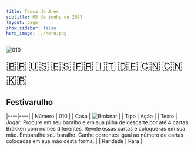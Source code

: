 ```yaml
---
title: Troca de Ares
subtitle: 05 de junho de 2023
layout: page
show_sidebar: false
hero_image: ../hero.png
---
```


![010](https://mastervault-storage-prod.s3.amazonaws.com/media/card_front/pt/600_010_858cb7feff93_pt.png)

<span title="Português" style="font-size: 32px;cursor: pointer;" onclick="javascript:document.querySelector('img[alt=\'010\']').src=document.querySelector('img[alt=\'010\']').src.replace(/card_front\/[^/]+/, 'card_front/pt').replace(/_[^/.0-9]+\.png/, '_pt.png')">🇧🇷</span>
<span title="English" style="font-size: 32px;cursor: pointer;" onclick="javascript:document.querySelector('img[alt=\'010\']').src=document.querySelector('img[alt=\'010\']').src.replace(/card_front\/[^/]+/, 'card_front/en').replace(/_[^/.0-9]+\.png/, '_en.png')">🇺🇸</span>
<span title="Español" style="font-size: 32px;cursor: pointer;" onclick="javascript:document.querySelector('img[alt=\'010\']').src=document.querySelector('img[alt=\'010\']').src.replace(/card_front\/[^/]+/, 'card_front/es').replace(/_[^/.0-9]+\.png/, '_es.png')">🇪🇸</span>
<span title="Français" style="font-size: 32px;cursor: pointer;" onclick="javascript:document.querySelector('img[alt=\'010\']').src=document.querySelector('img[alt=\'010\']').src.replace(/card_front\/[^/]+/, 'card_front/fr').replace(/_[^/.0-9]+\.png/, '_fr.png')">🇫🇷</span>
<span title="Italiano" style="font-size: 32px;cursor: pointer;" onclick="javascript:document.querySelector('img[alt=\'010\']').src=document.querySelector('img[alt=\'010\']').src.replace(/card_front\/[^/]+/, 'card_front/it').replace(/_[^/.0-9]+\.png/, '_it.png')">🇮🇹</span>
<span title="Deutsche" style="font-size: 32px;cursor: pointer;" onclick="javascript:document.querySelector('img[alt=\'010\']').src=document.querySelector('img[alt=\'010\']').src.replace(/card_front\/[^/]+/, 'card_front/de').replace(/_[^/.0-9]+\.png/, '_de.png')">🇩🇪</span>
<span title="简体中文" style="font-size: 32px;cursor: pointer;" onclick="javascript:document.querySelector('img[alt=\'010\']').src=document.querySelector('img[alt=\'010\']').src.replace(/card_front\/[^/]+/, 'card_front/zh-hans').replace(/_[^/.0-9]+\.png/, '_zh-hans.png')">🇨🇳</span>
<span title="繁體中文" style="font-size: 32px;cursor: pointer;" onclick="javascript:document.querySelector('img[alt=\'010\']').src=document.querySelector('img[alt=\'010\']').src.replace(/card_front\/[^/]+/, 'card_front/zh-hant').replace(/_[^/.0-9]+\.png/, '_zh-hant.png')">🇨🇳</span>
<span title="한국어" style="font-size: 32px;cursor: pointer;" onclick="javascript:document.querySelector('img[alt=\'010\']').src=document.querySelector('img[alt=\'010\']').src.replace(/card_front\/[^/]+/, 'card_front/ko').replace(/_[^/.0-9]+\.png/, '_ko.png')">🇰🇷</span>

## Festivarulho

|----|----|
| Número | 010 |
| Casa | ![Brobnar](https://archonarcana.com/images/thumb/e/e0/Brobnar.png/22px-Brobnar.png "Brobnar") |
| Tipo | Ação |
| Texto | Jogar: Procure em seu baralho e em sua pilha de descarte por até 4 cartas Bräkken com nomes diferentes. Revele essas cartas e coloque-as em sua mão. Embaralhe seu baralho. Ganhe correntes igual ao número de cartas colocadas em sua mão desta forma. |
| Raridade | Rara |
